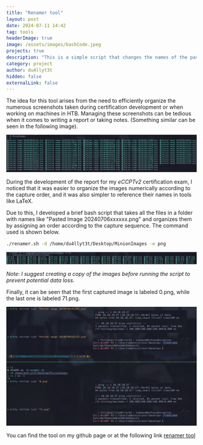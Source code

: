 ```yaml
---
title: "Renamer tool"
layout: post
date: 2024-07-11 14:42
tag: tools
headerImage: true
image: /assets/images/bashCode.jpeg
projects: true
description: "This is a simple script that changes the names of the pasted images. "
category: project
author: du4llyt3t
hidden: false
externalLink: false
---
```


The idea for this tool arises from the need to efficiently organize the numerous screenshots taken during certification development or when working on machines in HTB. Managing these screenshots can be tedious when it comes to writing a report or taking notes. (Something similar can be seen in the following image).

![image](/assets/images/renamerImages/0.png)

During the development of the report for my *eCCPTv2* certification exam, I noticed that it was easier to organize the images numerically according to the capture order, and it was also simpler to reference their names in tools like LaTeX.

Due to this, I developed a brief bash script that takes all the files in a folder with names like "Pasted Image 20240706xxxxxx.png" and organizes them by assigning an order according to the capture sequence. The command used is shown below.

```bash
./renamer.sh -d /home/du4llyt3t/Desktop/MinionImages -e png
```

![image](/assets/images/renamerImages/3.png)

*Note: I suggest creating a copy of the images before running the script to prevent potential data loss.*

Finally, it can be seen that the first captured image is labeled 0.png, while the last one is labeled 71.png.

![image](/assets/images/renamerImages/4.png)

You can find the tool on my github page or at the following link [renamer tool](https://github.com/du4llyt3t/renamer)
